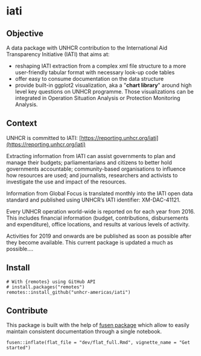 # iati

## Objective

A data package with UNHCR contribution to the International Aid Transparency Initiative (IATI) that aims at:

 * reshaping IATI extraction from a complex xml file structure to a more user-friendly tabular format with necessary look-up code tables
 * offer easy to consume documentation on the data structure
 * provide built-in ggplot2 visualization, aka a "__chart library__" around high level key questions on UNHCR programme. Those visualizations can be integrated in Operation Situation Analysis or Protection Monitoring Analysis.

## Context 
UNHCR is committed to IATI: [https://reporting.unhcr.org/iati](https://reporting.unhcr.org/iati)

Extracting information from IATI can assist governments to plan and manage their budgets; parliamentarians and citizens to better hold governments accountable; community-based organisations to influence how resources are used; and journalists, researchers and activists to investigate the use and impact of the resources.

Information from Global Focus is translated monthly into the IATI open data standard and published using UNHCR’s IATI identifier: XM-DAC-41121.

Every UNHCR operation world-wide is reported on for each year from 2016. This includes financial information (budget, contributions, disbursements and expenditure), office locations, and results at various levels of activity. 

Activities for 2019 and onwards are be published as soon as possible after they become available. This current package is updated a much as possible.... 

## Install  

``` 
# With {remotes} using GitHub API
# install.packages("remotes")
remotes::install_github("unhcr-americas/iati")
```

## Contribute

This package is built with the help of [fusen package](https://thinkr-open.github.io/fusen/index.html) which allow to easily maintain consistent documentation through a single notebook. 

``` 
fusen::inflate(flat_file = "dev/flat_full.Rmd", vignette_name = "Get started")
```


